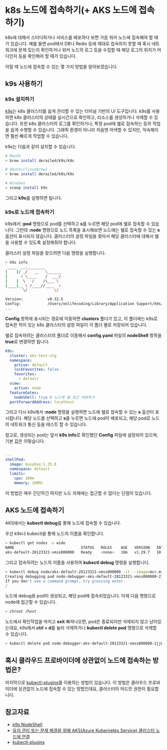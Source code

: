 # k8s 노드에 접속하기(+ AKS 노드에 접속하기)

k8s에 대해서 스터디하거나 서비스를 배포하다 보면 가끔 워커 노드에 접속해야 할 때가 있습니다. 예를 들면 pod에서 DB나 Redis 등에 제대로 접속하지 못할 때 혹시 네트워크에 문제 있는지 확인하거나 워커 노드의 로그 등을 수집할 때 해당 로그의 위치가 어디인지 등을 확인해야 할 때가 있습니다.

이럴 때 노드에 접속할 수 있는 몇 가지 방법을 알아보겠습니다.

## k9s 사용하기

### k9s 설치하기

[k9s](https://k9scli.io/)는 k8s 클러스터를 쉽게 관리할 수 있는 터미널 기반의 UI 도구입니다. k9s를 사용하면 k8s 클러스터의 상태를 실시간으로 확인하고, 리소스를 생성하거나 삭제할 수 있습니다. 또한 k8s 클러스터의 로그를 확인하거나, 특정 pod에 쉘로 접속하는 등의 작업을 쉽게 수행할 수 있습니다. 그래픽 환경이 아니라 처음엔 어색할 수 있지만, 익숙해지면 훨씬 빠르게 작업할 수 있습니다.

k9s는 다음과 같이 설치할 수 있습니다.

```bash
# MacOS
> brew install derailed/k9s/k9s

# Ubuntu(linuxbrew)
> brew install derailed/k9s/k9s

# Windows
> scoop install k9s
```

그리고 **k9s**를 실행하면 됩니다.

### k9s로 노드에 접속하기

k9s에서 **:pod** 명령으로 pod를 선택하고 **s**를 누르면 해당 pod에 쉘로 접속할 수 있습니다. 그런데 **:node** 명령으로 노드 목록을 표시해보면 노드에는 쉘로 접속할 수 있는 **s** 옵션이 표시되지 않습니다. 클러스터의 설정 파일을 찾아서 해당 클러스터에 대해서 쉘을 사용할 수 있도록 설정해줘야 합니다.

클러스터 설정 파일을 찾으려면 다음 명령을 실행합니다.

```bash
> k9s info
 ____  __.________
|    |/ _/   __   \______
|      < \____    /  ___/
|    |  \   /    /\___ \
|____|__ \ /____//____  >
        \/            \/

Version:           v0.32.5
Config:            /Users/onlifecoding/Library/Application Support/k9s/config.yaml
...
```

**Config** 항목에 표시되는 경로에 이동하면 **clusters** 폴더가 있고, 이 폴더에는 k9s로 접속한 적이 있는 k8s 클러스터의 설정 파일이 각 폴더 별로 저장되어 있습니다.

쉘로 접속하려는 클러스터의 폴더로 이동해서 **config.yaml** 파일의 **nodeShell** 항목을 **true**로 변경하면 됩니다.

```yaml
k9s:
  cluster: aks-test-stg
  namespace:
    active: default
    lockFavorites: false
    favorites:
      - default
  view:
    active: node
  featureGates:
    nodeShell: true # 노드에 쉘 접근 허용하기
  portForwardAddress: localhost
```

그리고 다시 k9s에서 **:node** 명령을 실행하면 노드에 쉘로 접속할 수 있는 **s** 옵션이 표시됩니다. 해당 노드를 선택하고 **s**를 누르면 노드에 pod이 배포되고, 해당 pod로 노드의 네트워크 통신 등을 테스트 할 수 있습니다.

참고로, 생성되는 pod는 앞서 **k9s info**로 확인했던 **Config** 파일에 설정되어 있으며, 기본 값은 이렇습니다.

```yaml

---
shellPod:
  image: busybox:1.35.0
  namespace: default
  limits:
    cpu: 100m
    memory: 100Mi
```

이 방법은 매우 간단하긴 하지만 노드 자체에는 접근할 수 없다는 단점이 있습니다.

## AKS 노드에 접속하기

AKS에서는 **kubectl debug**를 통해 노드에 접속할 수 있습니다.

우선 k9s나 kubectl을 통해 노드의 이름을 확인합니다.

```bash
> kubectl get nodes -o wide
NAME                              STATUS   ROLES    AGE   VERSION   INTERNAL-IP   EXTERNAL-IP   OS-IMAGE             KERNEL-VERSION      CONTAINER-RUNTIME
aks-default-28123321-vmss000000   Ready    <none>   18m   v1.29.7   10.224.0.4    <none>        Ubuntu 22.04.4 LTS   5.15.0-1071-azure   containerd://1.7.20-1
```

그리고 접속하려는 노드의 이름을 사용하여 **kubectl debug** 명령을 실행합니다.

```bash
> kubectl debug node/aks-default-28123321-vmss000000 -it --image=mcr.microsoft.com/cbl-mariner/busybox:2.0
Creating debugging pod node-debugger-aks-default-28123321-vmss000000-2jj6t with container debugger on node aks-default-28123321-vmss000000.
If you don't see a command prompt, try pressing enter.
/
```

노드에 debug용 pod이 생성되고, 해당 pod에 접속되었습니다. 이제 다음 명령으로 node에 접근할 수 있습니다.

```bash
> chroot /host
```

노드에서 확인작업을 마치고 **exit** 빠져나오면, pod은 종료되지만 삭제되지 않고 남아있는데요, k9s에서 **ctrl + d**를 눌러 삭제하거나 **kubectl delete pod** 명령으로 삭제할 수 있습니다.

```bash
> kubectl delete pod node-debugger-aks-default-28123321-vmss000000-2jj6t
```

## 혹시 클라우드 프로바이더에 상관없이 노드에 접속하는 방법은?

마지막으로 [kubectl-plugins](https://github.com/luksa/kubectl-plugins)를 이용하는 방법이 있습니다. 이 방법은 클라우드 프로바이더에 상관없이 노드에 접속할 수 있는 방법인데요, 클러스터의 어드민 권한이 필요합니다.

## 참고자료

- [k9s NodeShell](https://k9scli.io/topics/shell/)
- [유지 관리 또는 문제 해결을 위해 AKS(Azure Kubernetes Service) 클러스터 노드에 연결](https://learn.microsoft.com/ko-kr/azure/aks/node-access)
- [kubectl-plugins](https://github.com/luksa/kubectl-plugins)
